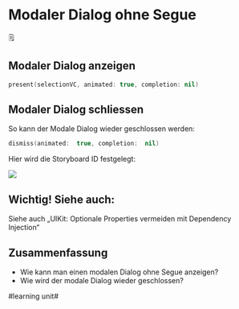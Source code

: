 # Modaler Dialog ohne Segue
🗒️

## Modaler Dialog anzeigen

```swift
present(selectionVC, animated: true, completion: nil)
```

## Modaler Dialog schliessen
So kann der Modale Dialog wieder geschlossen werden:

```swift
dismiss(animated:  true, completion:  nil)
```

Hier wird die Storyboard ID festgelegt:

![][image-1]

## Wichtig! Siehe auch:

Siehe auch „UIKit: Optionale Properties vermeiden mit Dependency Injection“

## Zusammenfassung
- Wie kann man einen modalen Dialog ohne Segue anzeigen?
- Wie wird der modale Dialog wieder geschlossen?

[image-1]:	assets/Bildschirmfoto%202021-09-01%20um%2011.58.15.png

#learning unit#